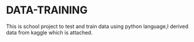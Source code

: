 # DATA-TRAINING
This is school project to test and train data using python language,I derived data from kaggle which is attached.

